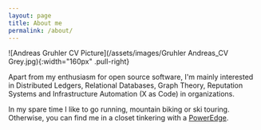 ```yaml
---
layout: page
title: About me
permalink: /about/
---
```


![Andreas Gruhler CV Picture](/assets/images/Gruhler Andreas_CV Grey.jpg){:width="160px" .pull-right}

Apart from my enthusiasm for open source software, I'm mainly interested in Distributed Ledgers, Relational Databases, Graph Theory, Reputation Systems and Infrastructure Automation (X as Code) in organizations.

In my spare time I like to go running, mountain biking or ski touring. Otherwise, you can find me in a closet tinkering with a [PowerEdge](https://www.dell.com/downloads/global/products/pedge/pedge_r815_specsheet_en.pdf).
